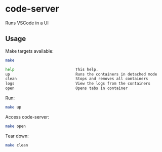 # code-server

Runs VSCode in a UI

## Usage

Make targets available:

```bash
make

help                           This help.
up                             Runs the containers in detached mode
clean                          Stops and removes all containers
logs                           View the logs from the containers
open                           Opens tabs in container
```

Run:

```bash
make up
```

Access code-server:

```bash
make open
```

Tear down:

```bash
make clean
```


